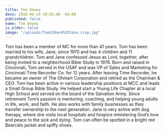 ```yaml
---
title: Tom Dewey
date: 2018-09-24 10:01:00 -04:00
published: false
name: Tom Dewey
is_elder: false
image: "/uploads/Tom%20and%20Jane.crop.jpg"
---
```


Tom has been a member of MC for more than 41 years. Tom has been married to his wife, Jane, since 1970 and has 4 children and 11 grandchildren. Tom and Jane confessed Jesus as Lord, together, after being invited to a neighborhood Bible Study in 1976. Born and raised in Cincinnati, Tom served in the USAF and was VP of Sales and Marketing for Cincinnati Time Recorder Co. for 12 years. After leaving Time Recorder, he became an owner of The Ohmart Corporation and retired as the Chairman & CEO. Tom has been active in various leadership positions at MCC and leads a Small Group Bible Study. He helped start a Young Life Chapter at a local High School and served on the board of the Salvation Army. Since retirement Tom’s passion is mentoring, coaching, and helping young adults in life, work, and faith. He also works with family businesses as they transfer ownership to the next generation. Jane is very active with dog therapy, where she visits local hospitals and hospice ministering God’s love and peace to the sick and dying. Tom can often be spotted in a bright red Bearcats jacket and spiffy shoes.
